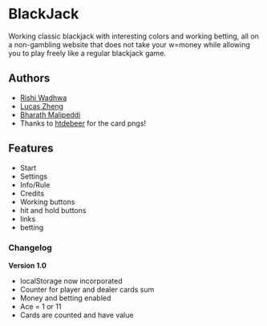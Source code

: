 # BlackJack

Working classic blackjack with interesting colors and working betting, all on a non-gambling website that does not take your w=money while allowing you to play freely like a regular blackjack game.

## Authors

- [Rishi Wadhwa](https://jeffttimm.github.io/)
- [Lucas Zheng](https://johnny59h.github.io)
- [Bharath Malipeddi](https://donald042.github.io)
- Thanks to [htdebeer](https://github.com/htdebeer/SVG-cards) for the card pngs!

## Features

- Start
- Settings
- Info/Rule
- Credits
- Working buttons
- hit and hold buttons
- links
- betting


### Changelog

**Version 1.0**

- localStorage now incorporated
- Counter for player and dealer cards sum
- Money and betting enabled
- Ace = 1 or 11
- Cards are counted and have value
